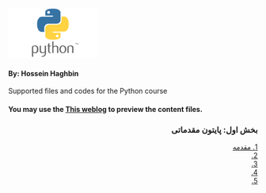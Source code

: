 <img src="images/Python-logo.png" alt="Diffrent perspective of objects." width="180" height="100" >

#### By: Hossein Haghbin

Supported files and codes for the Python course

#### You may use the [This weblog](https://haghbinh.github.io/Python-Course/) to preview the content files.
<h3 style="text-align: justify; direction:rtl">   
بخش اول: پایتون مقدماتی
</h3>

<div dir=rtl>
<a href="https://github.com/haghbinh/Python-Course/blob/master/Note%20Books/sec1.ipynb">
  1. مقدمه 
</a> <br>
  
<a href="https://nbviewer.org/github/haghbinh/Python-Course/blob/master/Note%20Books/sec1.ipynb">
2.
</a><br>

 <a href="https://haghbinh.github.io/Python-Course/Note%20Books/sec1.ipynb">
3.
</a><br>

 <a href="https://haghbinh.github.io/Python-Course/Note%20Books/sec1.ipynb">
4.
</a><br>
  
<a href="https://haghbinh.github.io/Python-Course/Note%20Books/sec1.ipynb">
5.
</a><br>
 




